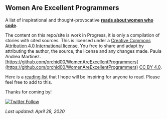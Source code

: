 # 

## Women Are Excellent Programmers

A list of inspirational and thought-provocative **[reads about women who code](https://orchid00.github.io/WomenAreExcellentProgrammers/Reading/)**.


The content on this repo/site is work in Progress, it is only a compilation of stories with cited sources. This is licensed under a [Creative Commons Attribution 4.0 International license](https://creativecommons.org/licenses/by/4.0/). You free to share and adapt by attributing the author, the source, the license and any changes made. Paula Andrea Martinez. [https://github.com/orchid00/WomenAreExcellentProgrammers](https://github.com/orchid00/WomenAreExcellentProgrammers) [CC BY 4.0](https://creativecommons.org/licenses/by/4.0/).

Here is a [reading list](./Reading) that I hope will be inspiring for anyone to read. Please feel free to add to this.


Thanks for coming by!

 [![Twitter Follow](https://img.shields.io/twitter/follow/orchid00.svg?style=social)](https://twitter.com/orchid00) 


_Last updated:  April 28, 2020_
